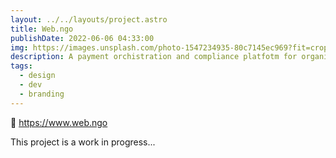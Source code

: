 ```yaml
---
layout: ../../layouts/project.astro
title: Web.ngo
publishDate: 2022-06-06 04:33:00
img: https://images.unsplash.com/photo-1547234935-80c7145ec969?fit=crop&w=1400&h=700&q=75
description: A payment orchistration and compliance platfotm for organizations that accept donations.
tags:
  - design
  - dev
  - branding
---
```


🔗 https://www.web.ngo

This project is a work in progress...
